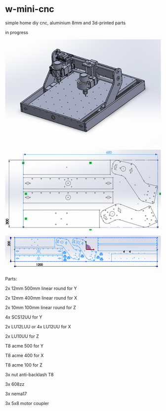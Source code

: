 # w-mini-cnc
simple home diy cnc, aluminium 8mm and 3d-printed parts

in progress

![assembly](https://github.com/whoim2/w-mini-cnc/raw/main/Screenshot_3.png)

![cut600x300](https://github.com/whoim2/w-mini-cnc/raw/main/Screenshot_2.png)

![cut1200x200](https://github.com/whoim2/w-mini-cnc/raw/main/8mm/cut1200x200.png)

Parts:

2x 12mm 500mm linear round for Y

2x 12mm 400mm linear round for X

2x 10mm 100mm linear round for Z

4x SCS12UU for Y

2x LU12LUU or 4x LU12UU for X

2x LU10UU for Z

T8 acme 500 for Y

T8 acme 400 for X

T8 acme 100 for Z

3x nut anti-backlash T8

3x 608zz

3x nema17

3x 5x8 motor coupler

